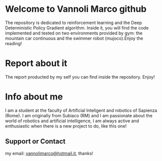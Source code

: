 # Welcome to Vannoli Marco github 
The repository is dedicated to reinforcement learning and the Deep Deterministic Policy Gradient algorithm. Inside it, you will find the code implemented and tested on two environments provided by gym: the mountain car continuous and the swimmer robot (mujoco).Enjoy the reading!
# Report about it
The report producted by my self you can find inside the repository. Enjoy!
# Info about me
I am a student at the faculty of Artificial Inteligent and robotics of Sapienza (Rome). I am originally from Subiaco (RM) and I am passionate about the world of robotics and artificial intelligence, I am always active and enthusiastic when there is a new project to do, like this one!

## Support or Contact
my email: vannolimarco@hotmail.it, thanks!
